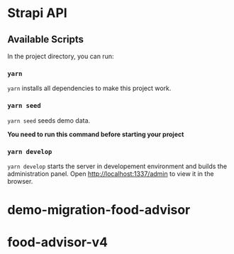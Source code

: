 # Strapi API

## Available Scripts

In the project directory, you can run:

### `yarn`

`yarn` installs all dependencies to make this project work.

### `yarn seed`

`yarn seed` seeds demo data.

**You need to run this command before starting your project**

### `yarn develop`
`yarn develop` starts the server in developement environment and builds the administration panel.
Open [http://localhost:1337/admin](http://localhost:1337/admin) to view it in the browser.
# demo-migration-food-advisor
# food-advisor-v4
